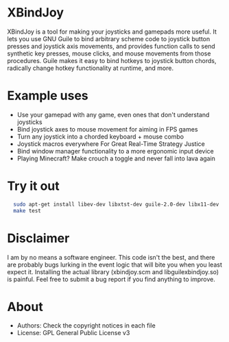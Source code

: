 XBindJoy
========

XBindJoy is a tool for making your joysticks and gamepads more
useful. It lets you use GNU Guile to bind arbitrary scheme code to
joystick button presses and joystick axis movements, and provides
function calls to send synthetic key presses, mouse clicks, and mouse
movements from those procedures. Guile makes it easy to bind hotkeys
to joystick button chords, radically change hotkey functionality at
runtime, and more.

Example uses
============

* Use your gamepad with any game, even ones that don't understand joysticks
* Bind joystick axes to mouse movement for aiming in FPS games
* Turn any joystick into a chorded keyboard + mouse combo
* Joystick macros everywhere For Great Real-Time Strategy Justice
* Bind window manager functionality to a more ergonomic input device
* Playing Minecraft? Make crouch a toggle and never fall into lava again

Try it out
==========

````bash
  sudo apt-get install libev-dev libxtst-dev guile-2.0-dev libx11-dev
  make test
````

Disclaimer
==========

I am by no means a software engineer. This code isn't the best, and
there are probably bugs lurking in the event logic that will bite you
when you least expect it. Installing the actual library (xbindjoy.scm
and libguilexbindjoy.so) is painful. Feel free to submit a bug report
if you find anything to improve.

About
=====

* Authors:      Check the copyright notices in each file
* License:      GPL General Public License v3
